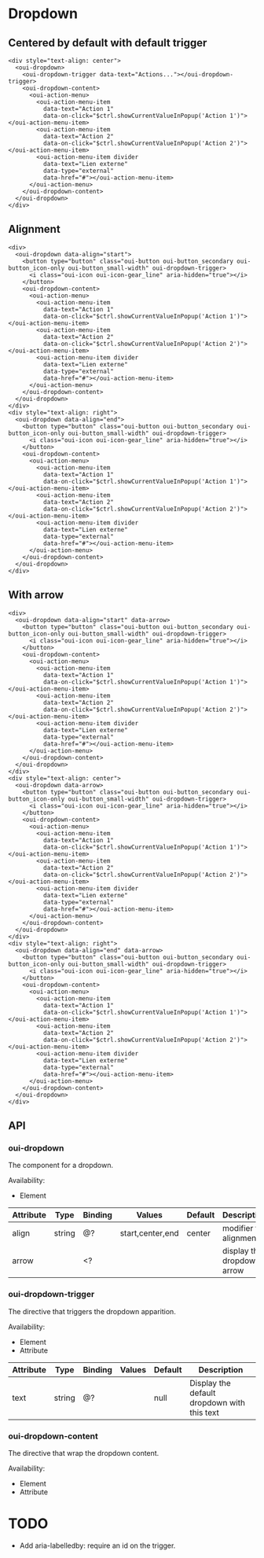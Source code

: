 # Dropdown

<component-status cx-design="complete" ux="prototype"></component-status>

## Centered by default with default trigger

```html:preview
<div style="text-align: center">
  <oui-dropdown>
    <oui-dropdown-trigger data-text="Actions..."></oui-dropdown-trigger>
    <oui-dropdown-content>
      <oui-action-menu>
        <oui-action-menu-item
          data-text="Action 1"
          data-on-click="$ctrl.showCurrentValueInPopup('Action 1')"></oui-action-menu-item>
        <oui-action-menu-item
          data-text="Action 2"
          data-on-click="$ctrl.showCurrentValueInPopup('Action 2')"></oui-action-menu-item>
        <oui-action-menu-item divider
          data-text="Lien externe"
          data-type="external"
          data-href="#"></oui-action-menu-item>
      </oui-action-menu>
    </oui-dropdown-content>
  </oui-dropdown>
</div>
```

## Alignment

```html:preview
<div>
  <oui-dropdown data-align="start">
    <button type="button" class="oui-button oui-button_secondary oui-button_icon-only oui-button_small-width" oui-dropdown-trigger>
      <i class="oui-icon oui-icon-gear_line" aria-hidden="true"></i>
    </button>
    <oui-dropdown-content>
      <oui-action-menu>
        <oui-action-menu-item
          data-text="Action 1"
          data-on-click="$ctrl.showCurrentValueInPopup('Action 1')"></oui-action-menu-item>
        <oui-action-menu-item
          data-text="Action 2"
          data-on-click="$ctrl.showCurrentValueInPopup('Action 2')"></oui-action-menu-item>
        <oui-action-menu-item divider
          data-text="Lien externe"
          data-type="external"
          data-href="#"></oui-action-menu-item>
      </oui-action-menu>
    </oui-dropdown-content>
  </oui-dropdown>
</div>
<div style="text-align: right">
  <oui-dropdown data-align="end">
    <button type="button" class="oui-button oui-button_secondary oui-button_icon-only oui-button_small-width" oui-dropdown-trigger>
      <i class="oui-icon oui-icon-gear_line" aria-hidden="true"></i>
    </button>
    <oui-dropdown-content>
      <oui-action-menu>
        <oui-action-menu-item
          data-text="Action 1"
          data-on-click="$ctrl.showCurrentValueInPopup('Action 1')"></oui-action-menu-item>
        <oui-action-menu-item
          data-text="Action 2"
          data-on-click="$ctrl.showCurrentValueInPopup('Action 2')"></oui-action-menu-item>
        <oui-action-menu-item divider
          data-text="Lien externe"
          data-type="external"
          data-href="#"></oui-action-menu-item>
      </oui-action-menu>
    </oui-dropdown-content>
  </oui-dropdown>
</div>
```

## With arrow

```html:preview
<div>
  <oui-dropdown data-align="start" data-arrow>
    <button type="button" class="oui-button oui-button_secondary oui-button_icon-only oui-button_small-width" oui-dropdown-trigger>
      <i class="oui-icon oui-icon-gear_line" aria-hidden="true"></i>
    </button>
    <oui-dropdown-content>
      <oui-action-menu>
        <oui-action-menu-item
          data-text="Action 1"
          data-on-click="$ctrl.showCurrentValueInPopup('Action 1')"></oui-action-menu-item>
        <oui-action-menu-item
          data-text="Action 2"
          data-on-click="$ctrl.showCurrentValueInPopup('Action 2')"></oui-action-menu-item>
        <oui-action-menu-item divider
          data-text="Lien externe"
          data-type="external"
          data-href="#"></oui-action-menu-item>
      </oui-action-menu>
    </oui-dropdown-content>
  </oui-dropdown>
</div>
<div style="text-align: center">
  <oui-dropdown data-arrow>
    <button type="button" class="oui-button oui-button_secondary oui-button_icon-only oui-button_small-width" oui-dropdown-trigger>
      <i class="oui-icon oui-icon-gear_line" aria-hidden="true"></i>
    </button>
    <oui-dropdown-content>
      <oui-action-menu>
        <oui-action-menu-item
          data-text="Action 1"
          data-on-click="$ctrl.showCurrentValueInPopup('Action 1')"></oui-action-menu-item>
        <oui-action-menu-item
          data-text="Action 2"
          data-on-click="$ctrl.showCurrentValueInPopup('Action 2')"></oui-action-menu-item>
        <oui-action-menu-item divider
          data-text="Lien externe"
          data-type="external"
          data-href="#"></oui-action-menu-item>
      </oui-action-menu>
    </oui-dropdown-content>
  </oui-dropdown>
</div>
<div style="text-align: right">
  <oui-dropdown data-align="end" data-arrow>
    <button type="button" class="oui-button oui-button_secondary oui-button_icon-only oui-button_small-width" oui-dropdown-trigger>
      <i class="oui-icon oui-icon-gear_line" aria-hidden="true"></i>
    </button>
    <oui-dropdown-content>
      <oui-action-menu>
        <oui-action-menu-item
          data-text="Action 1"
          data-on-click="$ctrl.showCurrentValueInPopup('Action 1')"></oui-action-menu-item>
        <oui-action-menu-item
          data-text="Action 2"
          data-on-click="$ctrl.showCurrentValueInPopup('Action 2')"></oui-action-menu-item>
        <oui-action-menu-item divider
          data-text="Lien externe"
          data-type="external"
          data-href="#"></oui-action-menu-item>
      </oui-action-menu>
    </oui-dropdown-content>
  </oui-dropdown>
</div>
```

## API

### oui-dropdown

The component for a dropdown.

Availability:

 - Element

| Attribute         | Type            | Binding | Values              | Default             | Description                        |
| ----              | ----            | ----    | ----                | ----                | ----                               |
| align             | string          | @?      | start,center,end    | center              | modifier for alignment             |
| arrow             |                 | <?      |                     |                     | display the dropdown arrow         |

### oui-dropdown-trigger

The directive that triggers the dropdown apparition.

Availability:

 - Element
 - Attribute

| Attribute         | Type            | Binding | Values              | Default             | Description                                         |
| ----              | ----            | ----    | ----                | ----                | ----                                                |
| text              | string          | @?      |                     | null                | Display the default dropdown with this text         |

### oui-dropdown-content

The directive that wrap the dropdown content.

Availability:

 - Element
 - Attribute

# TODO

 - Add aria-labelledby: require an id on the trigger.
